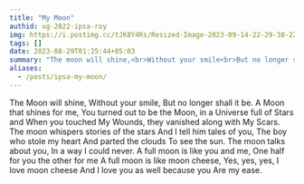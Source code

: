 ```yaml
---
title: "My Moon"
authid: ug-2022-ipsa-roy
img: https://i.postimg.cc/tJK8Y4Rs/Resized-Image-2023-09-14-22-29-38-2267.webp
tags: []
date: 2023-08-29T01:25:44+05:03
summary: "The moon will shine,<br>Without your smile<br>But no longer shall it be<br>A Moon that shines for me,"
aliases:
  - /posts/ipsa-my-moon/
---
```


The Moon will shine,
Without your smile,
But no longer shall it be.
A Moon that shines for me,
You turned out to be the Moon,
in a Universe full of Stars
and When you touched My Wounds,
they vanished along with My Scars.
The moon whispers stories of the stars
And I tell him tales of you,
The boy who stole my heart
And parted the clouds
To see the sun.
The moon talks about you,
In a way I could never.
A full moon is like you and me,
One half for you the other for me
A full moon is like moon cheese,
Yes, yes, yes, I love moon cheese
And I love you as well because you
Are my ease.